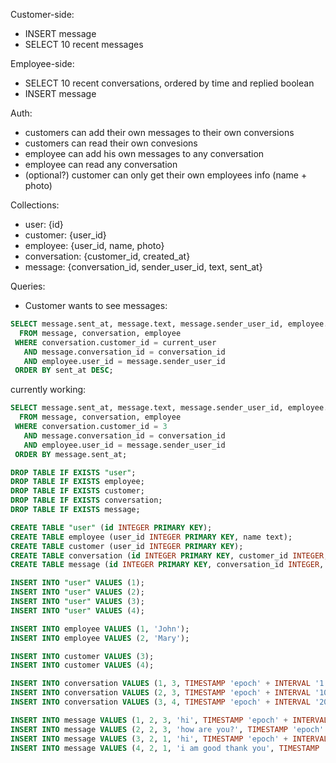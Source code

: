 Customer-side:

* INSERT message
* SELECT 10 recent messages

Employee-side:

* SELECT 10 recent conversations, ordered by time and replied boolean
* INSERT message

Auth:

* customers can add their own messages to their own conversions
* customers can read their own convesions
* employee can add his own messages to any conversation
* employee can read any conversation
* (optional?) customer can only get their own employees info (name + photo)

Collections:

* user: {id}
* customer: {user_id}
* employee: {user_id, name, photo}
* conversation: {customer_id, created_at}
* message: {conversation_id, sender_user_id, text, sent_at}

Queries:

* Customer wants to see messages:

```sql
SELECT message.sent_at, message.text, message.sender_user_id, employee.name, employee.photo, employee.user_id
  FROM message, conversation, employee
 WHERE conversation.customer_id = current_user
   AND message.conversation_id = conversation_id
   AND employee.user_id = message.sender_user_id
 ORDER BY sent_at DESC;
```

currently working:

```sql
SELECT message.sent_at, message.text, message.sender_user_id, employee.name, employee.user_id
  FROM message, conversation, employee
 WHERE conversation.customer_id = 3
   AND message.conversation_id = conversation_id
   AND employee.user_id = message.sender_user_id
 ORDER BY message.sent_at;
```

```sql
DROP TABLE IF EXISTS "user";
DROP TABLE IF EXISTS employee;
DROP TABLE IF EXISTS customer;
DROP TABLE IF EXISTS conversation;
DROP TABLE IF EXISTS message;

CREATE TABLE "user" (id INTEGER PRIMARY KEY);
CREATE TABLE employee (user_id INTEGER PRIMARY KEY, name text);
CREATE TABLE customer (user_id INTEGER PRIMARY KEY);
CREATE TABLE conversation (id INTEGER PRIMARY KEY, customer_id INTEGER, created_at TIMESTAMP);
CREATE TABLE message (id INTEGER PRIMARY KEY, conversation_id INTEGER, sender_user_id INTEGER, "text" TEXT, sent_at TIMESTAMP);

INSERT INTO "user" VALUES (1);
INSERT INTO "user" VALUES (2);
INSERT INTO "user" VALUES (3);
INSERT INTO "user" VALUES (4);

INSERT INTO employee VALUES (1, 'John');
INSERT INTO employee VALUES (2, 'Mary');

INSERT INTO customer VALUES (3);
INSERT INTO customer VALUES (4);

INSERT INTO conversation VALUES (1, 3, TIMESTAMP 'epoch' + INTERVAL '1 second'); 
INSERT INTO conversation VALUES (2, 3, TIMESTAMP 'epoch' + INTERVAL '100 second'); 
INSERT INTO conversation VALUES (3, 4, TIMESTAMP 'epoch' + INTERVAL '200 second');

INSERT INTO message VALUES (1, 2, 3, 'hi', TIMESTAMP 'epoch' + INTERVAL '101 second');
INSERT INTO message VALUES (2, 2, 3, 'how are you?', TIMESTAMP 'epoch' + INTERVAL '101 second');
INSERT INTO message VALUES (3, 2, 1, 'hi', TIMESTAMP 'epoch' + INTERVAL '110 second');
INSERT INTO message VALUES (4, 2, 1, 'i am good thank you', TIMESTAMP 'epoch' + INTERVAL '111 second');
```
